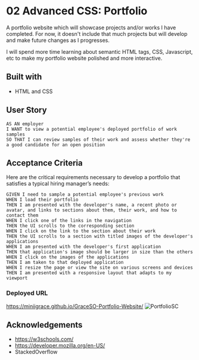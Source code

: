 # 02 Advanced CSS: Portfolio

A portfolio website which will showcase projects and/or works I have completed. 
For now, it doesn't include that much projects but will develop and make future changes as I progresses.

I will spend more time learning about semantic HTML tags, CSS, Javascript, etc to make my portfolio website polished and more interactive.


## Built with

* HTML and CSS

## User Story

```
AS AN employer
I WANT to view a potential employee's deployed portfolio of work samples
SO THAT I can review samples of their work and assess whether they're a good candidate for an open position
```


## Acceptance Criteria

Here are the critical requirements necessary to develop a portfolio that satisfies a typical hiring manager’s needs:

```
GIVEN I need to sample a potential employee's previous work
WHEN I load their portfolio
THEN I am presented with the developer's name, a recent photo or avatar, and links to sections about them, their work, and how to contact them
WHEN I click one of the links in the navigation
THEN the UI scrolls to the corresponding section
WHEN I click on the link to the section about their work
THEN the UI scrolls to a section with titled images of the developer's applications
WHEN I am presented with the developer's first application
THEN that application's image should be larger in size than the others
WHEN I click on the images of the applications
THEN I am taken to that deployed application
WHEN I resize the page or view the site on various screens and devices
THEN I am presented with a responsive layout that adapts to my viewport
```

### Deployed URL
https://miniigrace.github.io/GraceSO-Portfolio-Website/
![PortfolioSC](https://user-images.githubusercontent.com/112984208/201265985-02c8c59e-e35e-43a1-b63d-0892cde63d87.jpg)



## Acknowledgements
* https://w3schools.com/
* https://developer.mozilla.org/en-US/
* StackedOverflow
